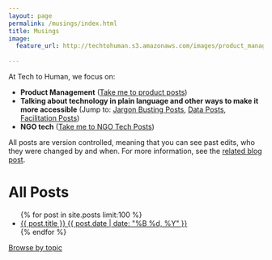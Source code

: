 ```yaml
---
layout: page
permalink: /musings/index.html
title: Musings
image:
  feature_url: http://techtohuman.s3.amazonaws.com/images/product_manager_title.png 
  
---
```


At Tech to Human, we focus on:

<ul>
	<li><strong>Product Management</strong> (<a href="http://techtohuman.com/tags.html#Product">Take me to product posts</a>)</li>
	<li><strong> Talking about technology in plain language and other ways to make it more accessible</strong> (Jump to: <a href="http://techtohuman.com/tags.html#Jargon">Jargon Busting Posts</a>, <a href="http://techtohuman.com/tags.html#Data 101">Data Posts</a>, <a href="http://techtohuman.com/tags.html#Facilitation">Facilitation Posts</a>)</li>
	<li><strong>NGO tech</strong> (<a href="http://techtohuman.com/tags.html#Strategy">Take me to NGO Tech Posts</a>)</li>
</ul>	

<p> 
<div class="well">

All posts are version controlled, meaning that you can see past edits, who they were changed by and when. For more information, see the <a href="http://techtohuman.com/version_controlled_thinking/">related blog post</a>.  

</div> 
</p>


<h1>  All Posts </h1>

<ul class="post-list">
{% for post in site.posts limit:100 %} 
  <li><article><a href="{{ site.url }}{{ post.url }}">{{ post.title }} <span class="entry-date"><time datetime="{{ post.date | date_to_xmlschema }}">{{ post.date | date: "%B %d, %Y" }}</time></span></a></article></li>
{% endfor %}
</ul>

<nav class="browse-button" role="navigation">
<a href="/tags.html" class="btn" title="Browse by topic">Browse by topic</a>
</nav>
